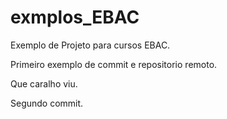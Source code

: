 # exmplos_EBAC
Exemplo de Projeto para cursos EBAC.

Primeiro exemplo de commit e repositorio remoto.

Que caralho viu. 

Segundo commit.
